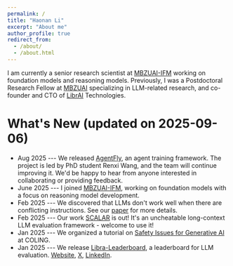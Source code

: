 ```yaml
---
permalink: /
title: "Haonan Li"
excerpt: "About me"
author_profile: true
redirect_from: 
  - /about/
  - /about.html
---
```

I am currently a senior research scientist at [MBZUAI-IFM](https://ifm.mbzuai.ac.ae/) working on foundation models and reasoning models. Previously, I was a Postdoctoral Research Fellow at [MBZUAI](https://mbzuai.ac.ae/) specializing in LLM-related research, and co-founder and CTO of [LibrAI](https://www.librai.tech/) Technologies. 

What's New (updated on 2025-09-06)
======
* Aug 2025 --- We released [AgentFly](https://github.com/Agent-One-Lab/AgentFly), an agent training framework. The project is led by PhD student Renxi Wang, and the team will continue improving it. We'd be happy to hear from anyone interested in collaborating or providing feedback.
* June 2025 --- I joined [MBZUAI-IFM](https://ifm.mbzuai.ac.ae/), working on foundation models with a focus on reasoning model development.
* Feb 2025 --- We discovered that LLMs don't work well when there are conflicting instructions. See our [paper](https://arxiv.org/abs/2502.15851) for more details.
* Feb 2025 --- Our work [SCALAR](https://arxiv.org/abs/2502.13753) is out! It's an uncheatable long-context LLM evaluation framework - welcome to use it!
* Jan 2025 --- We organized a tutorial on [Safety Issues for Generative AI](https://coling2025.org/program/tutorials/#tutorial-7-safety-issues-for-generative-ai) at COLING. 
* Jan 2025 --- We release [Libra-Leaderboard](https://leaderboard.librai.tech/), a leaderboard for LLM evaluation. [Website](https://leaderboard.librai.tech/), [X](https://x.com/haonanlp/status/1875194364399599881), [LinkedIn](https://www.linkedin.com/feed/update/urn:li:activity:7280225099218141184/).
<!-- * Dec 2024 --- Our Survey paper on AI safety was accepted by [JAIR](https://www.jair.org/index.php/jair). Title: Against The Achilles' Heel: A Survey on Red Teaming for Generative Models. [Paper](https://arxiv.org/abs/2404.00629).
* Nov 2024 --- We release [Nanda LLM](https://huggingface.co/MBZUAI/Llama-3-Nanda-10B-Chat) a 10B Hindi-English bilingual hashtag#LLM adapted on top of Llama3-8B.  [Paper](https://github.com/mbzuai-nlp/Llama-3-Nanda-10B-Chat/blob/main/Llama-3-Nanda-10B-Chat-Paper.pdf) [LinkedIn](https://www.linkedin.com/posts/monojit-choudhury-54225898_nanda-llm-activity-7257400193447256064-HJ33/)
* Oct 2024 --- We (LibrAI) are participating as exhibitors at [GITEX](https://www.gitex.com/), Dubai.
* July 2024 --- We (LibrAI) are participating as exhibitors at [WAIC - World Artificial Intelligence Conference](https://www.linkedin.com/company/worldaiconf/). 
* May 2024 --- I have five co-authored papers accepted by [ACL 2024](https://2024.aclweb.org/), see you in Bangkok, Thailand!
* Apr 2024 --- We did a comprehensive survey on generative AI attack and defense (red-teaming). We target a better and safer AI development. [[Github](https://github.com/Libr-AI/OpenRedTeaming)][[Paper](https://arxiv.org/abs/2404.00629)]
* Apr 2024 --- Our work [Do-Not-Answer](https://arxiv.org/pdf/2308.13387.pdf) is featured in the latest [Stanford AI Index Report 2024](https://aiindex.stanford.edu/report/).
* Feb 2024 --- We release [Loki](https://github.com/Libr-AI/OpenFactVerification): An Open-source Tool for Fact Verification. We also release a commercial version with fancy UI and better user experience. [TRY IT NOW!](https://aip.librai.tech/app/fact-check/new)
* Dec 2023 --- We release [LLM360](https://www.llm360.ai/), A framework for open-source LLMs to foster transparency, trust, and collaborative research.

* Aug 2023 --- We release [Jais and Jais-chat](https://huggingface.co/papers/2308.16149): Arabic-centric foundation and instruction-tuned open generative large language models. Link to [Technique Report](https://www.inceptioniai.org/jais/docs/Technicalpaper.pdf), [Blog](https://www.cerebras.net/blog/jais-a-new-pinnacle-in-open-arabic-nlp).
* June 2023 --- We release [CMMLU](https://github.com/haonan-li/CMMLU), a massive multitask language understanding benchmark in Chinese. 
* June 2023 --- My Ph.D [Thesis](https://minerva-access.unimelb.edu.au/items/6f52ade5-d57f-492f-af08-e18f47f2b895): Incorporating structured and unstructured information for geospatial question answering is now available online.
* May 2023 --- We propose [Bactrian-X](https://github.com/mbzuai-nlp/bactrian-x), multilingual replicable instruction-following dataset and models.
* Feb 2023 --- I moved to Abu Dhabi, UAE; and started my postdoctoral work at MBZUAI. -->
